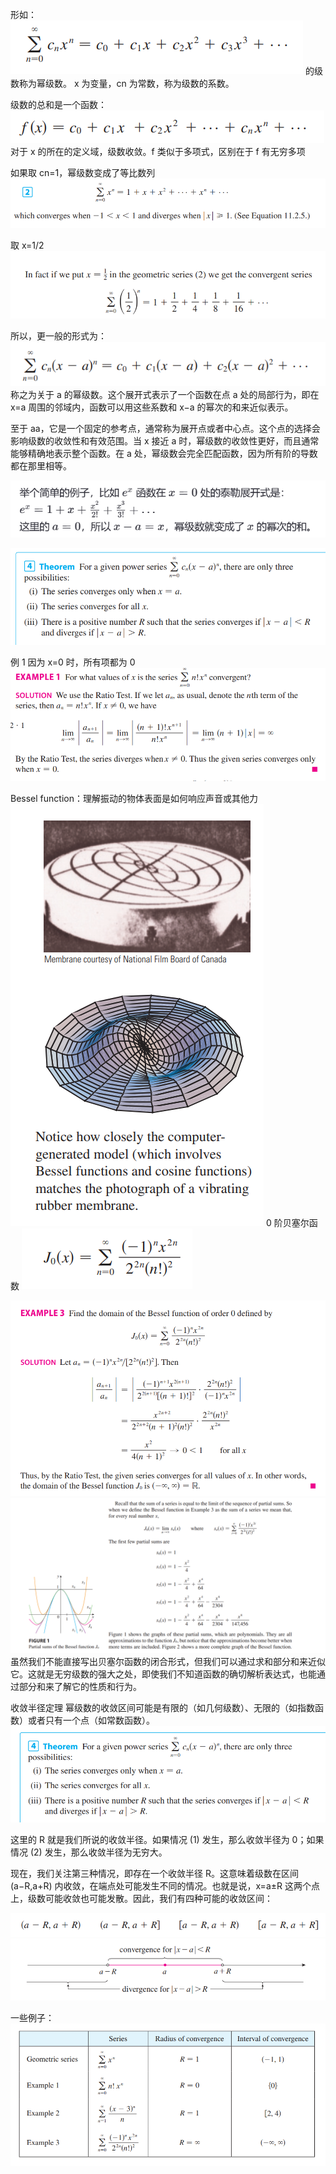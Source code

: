 形如：
![](images/Pasted%20image%2020240923065442.png)
的级数称为幂级数。
x 为变量，cn 为常数，称为级数的系数。

级数的总和是一个函数：
![](images/Pasted%20image%2020240923065651.png)
对于 x 的所在的定义域，级数收敛。f 类似于多项式，区别在于 f 有无穷多项

如果取 cn=1，幂级数变成了等比数列
![](images/Pasted%20image%2020240923065915.png)

取 x=1/2
![](images/Pasted%20image%2020240923070033.png)

所以，更一般的形式为：
![](images/Pasted%20image%2020240923070006.png)
称之为关于 a 的幂级数。这个展开式表示了一个函数在点 a 处的局部行为，即在 x=a 周围的邻域内，函数可以用这些系数和 x−a 的幂次的和来近似表示。

至于 aa，它是一个固定的参考点，通常称为展开点或者中心点。这个点的选择会影响级数的收敛性和有效范围。当 x 接近 a 时，幂级数的收敛性更好，而且通常能够精确地表示整个函数。在 a 处，幂级数会完全匹配函数，因为所有阶的导数都在那里相等。

![](images/Pasted%20image%2020240923071459.png)


![](images/Pasted%20image%2020240923065334.png)


例 1
因为 x=0 时，所有项都为 0
![](images/Pasted%20image%2020240923072239.png)

Bessel function：理解振动的物体表面是如何响应声音或其他力
![](images/Pasted%20image%2020240923073342.png)
0 阶贝塞尔函数
![](images/Pasted%20image%2020240923073008.png)

![](images/Pasted%20image%2020240923073236.png)
![](images/Pasted%20image%2020240923073225.png)
虽然我们不能直接写出贝塞尔函数的闭合形式，但我们可以通过求和部分和来近似它。这就是无穷级数的强大之处，即使我们不知道函数的确切解析表达式，也能通过部分和来了解它的性质和行为。

收敛半径定理
幂级数的收敛区间可能是有限的（如几何级数）、无限的（如指数函数）或者只有一个点（如常数函数）。
![](images/Pasted%20image%2020240923073523.png)

这里的 R 就是我们所说的收敛半径。如果情况 (1) 发生，那么收敛半径为 0；如果情况 (2) 发生，那么收敛半径为无穷大。

现在，我们关注第三种情况，即存在一个收敛半径 R。这意味着级数在区间 (a−R,a+R) 内收敛，在端点处可能发生不同的情况。也就是说，x=a±R 这两个点上，级数可能收敛也可能发散。因此，我们有四种可能的收敛区间：

![](images/Pasted%20image%2020240923081022.png)
![](images/Pasted%20image%2020240923081041.png)

一些例子：
![](images/Pasted%20image%2020240923081128.png)
